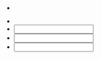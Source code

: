 * <div>
* <Label>
* <Input type ="name" name="">
* <Input Type ="email" name= "email">
* <Input Type ="password" name= "password">